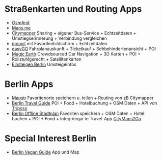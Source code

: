 # Straßenkarten und Routing Apps
* [OsmAnd](https://osmand.net/)
* [Maps.me](https://maps.me/)
* [Citymapper](https://citymapper.com/company) Sharing + eigener Bus-Service + Echtzeitdaten + Umstiegserinnerung + Verbindung vergleichen
* [moovit](https://moovitapp.com) mit Favoritenbildschirm + Echtzeitdaten
* [easyGO](https://www.myeasygo.de/home.html) Fahrplanauskunft + Ticketkauf + Sehbehindertenansicht + POI
* [Magic Earth](https://www.generalmagic.com/magic-earth/transit/) Crowdsourced Car Navigation + 3D Karten + POI + Rollstuhlgerecht + Satellitenkarten
* [Einsteigen Berlin](http://dieeinsteiger.blogspot.com/) Umsteigeinfos

# Berlin Apps
* [Mapstr](https://mapstr.com/) Favoritenorte speichern u. teilen + Routing von zB Citymapper
* [Berlin Travel Guide](https://play.google.com/store/apps/details?id=com.triposo.droidguide.berlin) POI + Food + Hotelbuchung + OSM Daten + API von [Triposo](https://www.triposo.com/)
* [Berlin Offline Stadtplan](https://play.google.com/store/apps/details?id=com.ulmon.android.playberlinofflinemap) Favoriten speichern + OSM Daten + Hotel buchen + POI + Food + integriergar in Travel-App [CityMaps2Go](https://www.ulmon.com/)

# Special Interest Berlin
* [Berlin Vegan Guide](https://www.berlin-vegan.de/bv-guide/) App und Map
